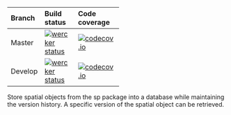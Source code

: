 <!-- README.md is generated from README.Rmd. Please edit that file -->
<table style="width:51%;">
<colgroup>
<col width="11%" />
<col width="18%" />
<col width="19%" />
<col width="2%" />
</colgroup>
<thead>
<tr class="header">
<th align="left">Branch</th>
<th align="left">Build status</th>
<th align="left">Code coverage</th>
<th align="left"></th>
</tr>
</thead>
<tbody>
<tr class="odd">
<td align="left">Master</td>
<td align="left"><a href="https://app.wercker.com/project/bykey/bd4930c4d92c16decdde4d37c735a894"><img src="https://app.wercker.com/status/bd4930c4d92c16decdde4d37c735a894/m/master" title="wercker status" alt="wercker status" /></a></td>
<td align="left"><a href="https://codecov.io/github/emarginatus/geoversion?branch=master"><img src="https://codecov.io/github/emarginatus/geoversion/coverage.svg?branch=master" alt="codecov.io" /></a></td>
<td align="left"><img src="https://codecov.io/github/emarginatus/geoversion/branch.svg?branch=master" alt="codecov.io" /></td>
</tr>
<tr class="even">
<td align="left">Develop</td>
<td align="left"><a href="https://app.wercker.com/project/bykey/bd4930c4d92c16decdde4d37c735a894"><img src="https://app.wercker.com/status/bd4930c4d92c16decdde4d37c735a894/m/develop" title="wercker status" alt="wercker status" /></a></td>
<td align="left"><a href="https://codecov.io/github/emarginatus/geoversion?branch=develop"><img src="https://codecov.io/github/emarginatus/geoversion/coverage.svg?branch=develop" alt="codecov.io" /></a></td>
<td align="left"><img src="https://codecov.io/github/emarginatus/geoversion/branch.svg?branch=develop" alt="codecov.io" /></td>
</tr>
</tbody>
</table>

Store spatial objects from the sp package into a database while maintaining the version history. A specific version of the spatial object can be retrieved.

